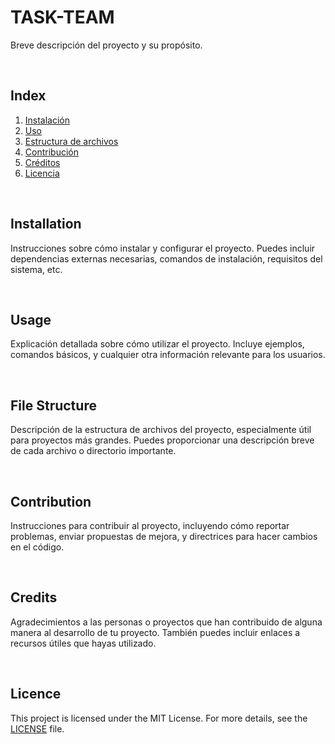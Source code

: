 #  TASK-TEAM

Breve descripción del proyecto y su propósito.

<br>

## Index

1. [Instalación](#instalación)
2. [Uso](#uso)
3. [Estructura de archivos](#estructura-de-archivos)
4. [Contribución](#contribución)
5. [Créditos](#créditos)
6. [Licencia](#licencia)

<br>

## Installation

Instrucciones sobre cómo instalar y configurar el proyecto. Puedes incluir dependencias externas necesarias, comandos de instalación, requisitos del sistema, etc.

<br>

## Usage

Explicación detallada sobre cómo utilizar el proyecto. Incluye ejemplos, comandos básicos, y cualquier otra información relevante para los usuarios.

<br>

## File Structure

Descripción de la estructura de archivos del proyecto, especialmente útil para proyectos más grandes. Puedes proporcionar una descripción breve de cada archivo o directorio importante.

<br>

## Contribution

Instrucciones para contribuir al proyecto, incluyendo cómo reportar problemas, enviar propuestas de mejora, y directrices para hacer cambios en el código.

<br>

## Credits

Agradecimientos a las personas o proyectos que han contribuido de alguna manera al desarrollo de tu proyecto. También puedes incluir enlaces a recursos útiles que hayas utilizado.

<br>

## Licence

This project is licensed under the MIT License. For more details, see the [LICENSE](LICENSE) file.

<br>
